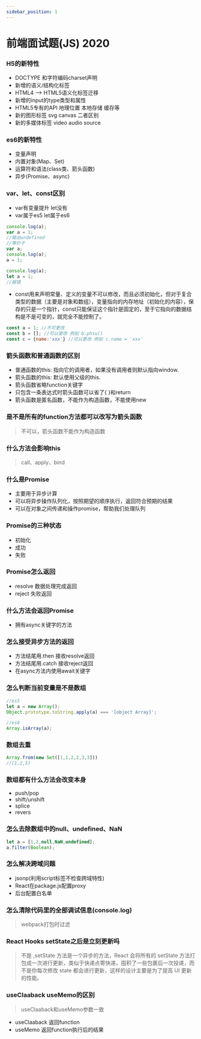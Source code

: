 ```yaml
---
sidebar_position: 1
---
```


# 前端面试题(JS) 2020

### H5的新特性
+ DOCTYPE 和字符编码charset声明
+ 新增的语义/结构化标签
+ HTML4 --> HTML5语义化标签迁移
+ 新增的input的type类型和属性
+ HTML5专有的API 地理位置 本地存储 缓存等
+ 新的图形标签 svg canvas 二者区别
+ 新的多媒体标签 video audio source

### es6的新特性
+ 变量声明
+ 内置对象(Map、Set)
+ 运算符和语法(class类、箭头函数)
+ 异步(Promise、async)

### var、let、const区别
+ var有变量提升 let没有
+ var属于es5 let属于es6
```javascript
console.log(a);
var a = 1;
//输出undefined
//等价于
var a;
console.log(a);
a = 1;
```
```javascript
console.log(a);
let a = 1;
//报错
```
+ const用来声明常量、定义的变量不可以修改，而且必须初始化，但对于复合类型的数据（主要是对象和数组），变量指向的内存地址（初始化的内容），保存的只是一个指针，const只能保证这个指针是固定的，至于它指向的数据结构是不是可变的，就完全不能控制了。
```javascript
const a = 1; //不可更改
const b = []; //可以更改 例如 b.phsu()
const c = {name:'xxx'} //可以更改 例如 c.name = 'xxx'
```

### 箭头函数和普通函数的区别
+ 普通函数的this: 指向它的调用者，如果没有调用者则默认指向window.
+ 箭头函数的this: 默认使用父级的this.
+ 箭头函数省略function关键字
+ 只包含一条表达式时箭头函数可以省了{ }和return
+ 箭头函数是匿名函数，不能作为构造函数，不能使用new

### 是不是所有的function方法都可以改写为箭头函数
> 不可以，箭头函数不能作为构造函数

### 什么方法会影响this
> call、apply、bind

### 什么是Promise
+ 主要用于异步计算
+ 可以将异步操作队列化，按照期望的顺序执行，返回符合预期的结果
+ 可以在对象之间传递和操作promise，帮助我们处理队列

### Promise的三种状态
+ 初始化
+ 成功
+ 失败

### Promise怎么返回
+ resolve 数据处理完成返回
+ reject 失败返回

### 什么方法会返回Promise
+ 拥有async关键字的方法

### 怎么接受异步方法的返回
+ 方法结尾用.then 接收resolve返回
+ 方法结尾用.catch 接收reject返回
+ 在async方法内使用await关键字

### 怎么判断当前变量是不是数组
```javascript
//es5
let a = new Array();
Object.prototype.toString.apply(a) === '[object Array]';

//es6
Array.isArray(a);
```

### 数组去重
```javascript
Array.from(new Set([1,1,2,2,3,3]))
//[1,2,3]
```

### 数组都有什么方法会改变本身
+ push/pop
+ shift/unshift
+ splice
+ revers

### 怎么去除数组中的null、undefined、NaN
```javascript
let a = [1,2,null,NaN,undefined];
a.filter(Boolean);
```

### 怎么解决跨域问题
+ jsonp(利用script标签不检查跨域特性)
+ React在package.js配置proxy
+ 后台配置白名单

### 怎么清除代码里的全部调试信息(console.log)
> webpack打包时过滤

### React Hooks setState之后是立刻更新吗
> 不是 ,setState 方法是一个异步的方法，React 会将所有的 setState 方法打包成一次进行更新，类似于快递点寄快递，囤积了一些包裹后一次投递，而不是你每次修改 state 都会进行更新，这样的设计主要是为了提高 UI 更新的性能。

### useClaaback useMemo的区别
> useClaaback和useMemo参数一致
+ useClaaback 返回function
+ useMemo 返回function执行后的结果